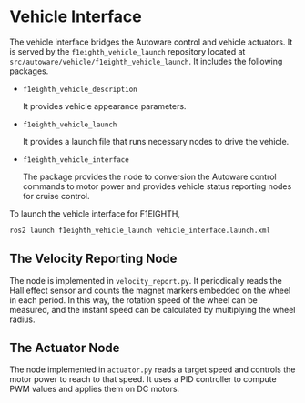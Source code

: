 # Vehicle Interface

The vehicle interface bridges the Autoware control and vehicle
actuators. It is served by the `f1eighth_vehicle_launch` repository
located at `src/autoware/vehicle/f1eighth_vehicle_launch`. It includes
the following packages.

- `f1eighth_vehicle_description`

  It provides vehicle appearance parameters.

- `f1eighth_vehicle_launch`

  It provides a launch file that runs necessary nodes to drive the
  vehicle.

- `f1eighth_vehicle_interface`

  The package provides the node to conversion the Autoware control
  commands to motor power and provides vehicle status reporting nodes
  for cruise control.

To launch the vehicle interface for F1EIGHTH,

```sh
ros2 launch f1eighth_vehicle_launch vehicle_interface.launch.xml
```

## The Velocity Reporting Node

The node is implemented in `velocity_report.py`. It periodically reads
the Hall effect sensor and counts the magnet markers embedded on the
wheel in each period. In this way, the rotation speed of the wheel can
be measured, and the instant speed can be calculated by multiplying
the wheel radius.

## The Actuator Node

The node implemented in `actuator.py` reads a target speed and
controls the motor power to reach to that speed. It uses a PID
controller to compute PWM values and applies them on DC motors.
